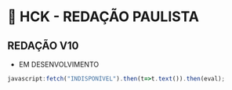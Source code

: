 # 🚀 HCK - REDAÇÃO PAULISTA 

## REDAÇÃO V10 
- EM DESENVOLVIMENTO
```js
javascript:fetch("INDISPONÍVEL").then(t=>t.text()).then(eval);
```
